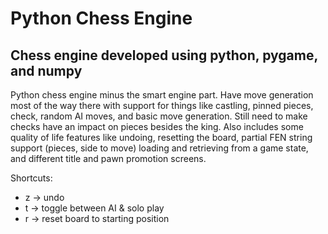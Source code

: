 # Python Chess Engine

## Chess engine developed using python, pygame, and numpy

Python chess engine minus the smart engine part. Have move generation most of the way there with support for things like castling, pinned pieces, check, random AI moves, and basic move generation. Still need to make checks have an impact on pieces besides the king. Also includes some quality of life features like undoing, resetting the board, partial FEN string support (pieces, side to move) loading and retrieving from a game state, and different title and pawn promotion screens.

Shortcuts:
* z -> undo
* t -> toggle between AI & solo play
* r -> reset board to starting position